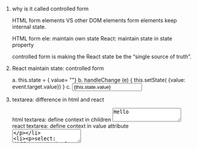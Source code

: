 1. why is it called controlled form 

    HTML form elements VS other DOM elements 
    form elements keep internal state. 

    HTML form ele: maintain own state 
    React: maintain state in state property 

    controlled form is making the React state be the “single source of truth”. 


2. React maintain state: controlled form

    a. this.state = { value= ""}
    b. handleChange (e) {
        this.setState( {value: event.target.value})
       }
    c. <input value={this.state.value} onChange= {this.handleChange}>


3. textarea: difference in html and react 

    html textarea: define context in children <textarea>Hello</textarea>
    react textarea: define context in value attribute   <textarea value={this.state.value} onChange={this.handleChange} />



4. select: difference in html and react 
    html select:   <option selected value="coconut">Coconut</option>
    react select:   <select value={this.state.value} onChange={this.handleChange}>



5. file input   is uncontrolled becasue the value is read-only


6. hanle multi controlled inputs 
    a.  this.state = {
            isGoing: true,
            numberOfGuests: 2
        };
    b.  handleInputChange(event) {
            const target = event.target;
            const value = target.type === 'checkbox' ? target.checked : target.value;
            const name = target.name;

            this.setState({
            [name]: value
            });
        }
    c.  <input
        name="isGoing"
        type="checkbox"
        checked={this.state.isGoing}
        onChange={this.handleInputChange} />
         <input
        name="numberOfGuests"
        type="number"
        value={this.state.numberOfGuests}
        onChange={this.handleInputChange} />

